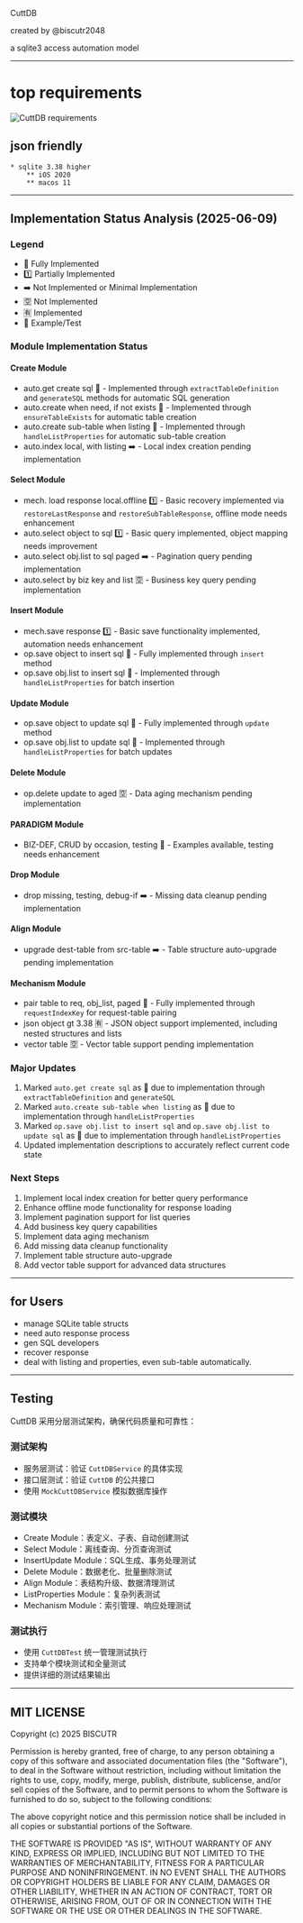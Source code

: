 
CuttDB

created by @biscutr2048

a sqlite3 access automation model

---

# top requirements
![CuttDB requirements](cuttdb_feature_0607.png)

## json friendly
    * sqlite 3.38 higher
        ** iOS 2020
        ** macos 11


---

## Implementation Status Analysis (2025-06-09)

### Legend
- 💯 Fully Implemented
- 1️⃣ Partially Implemented
- ➡️ Not Implemented or Minimal Implementation
- 🈳 Not Implemented
- 🈶 Implemented
- 🌰 Example/Test

### Module Implementation Status

#### Create Module
- auto.get create sql 💯 - Implemented through `extractTableDefinition` and `generateSQL` methods for automatic SQL generation
- auto.create when need, if not exists 💯 - Implemented through `ensureTableExists` for automatic table creation
- auto.create sub-table when listing 💯 - Implemented through `handleListProperties` for automatic sub-table creation
- auto.index local, with listing ➡️ - Local index creation pending implementation

#### Select Module
- mech. load response local.offline 1️⃣ - Basic recovery implemented via `restoreLastResponse` and `restoreSubTableResponse`, offline mode needs enhancement
- auto.select object to sql 1️⃣ - Basic query implemented, object mapping needs improvement
- auto.select obj.list to sql paged ➡️ - Pagination query pending implementation
- auto.select by biz key and list 🈳 - Business key query pending implementation

#### Insert Module
- mech.save response 1️⃣ - Basic save functionality implemented, automation needs enhancement
- op.save object to insert sql 💯 - Fully implemented through `insert` method
- op.save obj.list to insert sql 💯 - Implemented through `handleListProperties` for batch insertion

#### Update Module
- op.save object to update sql 💯 - Fully implemented through `update` method
- op.save obj.list to update sql 💯 - Implemented through `handleListProperties` for batch updates

#### Delete Module
- op.delete update to aged 🈳 - Data aging mechanism pending implementation

#### PARADIGM Module
- BIZ-DEF, CRUD by occasion, testing 🌰 - Examples available, testing needs enhancement

#### Drop Module
- drop missing, testing, debug-if ➡️ - Missing data cleanup pending implementation

#### Align Module
- upgrade dest-table from src-table ➡️ - Table structure auto-upgrade pending implementation

#### Mechanism Module
- pair table to req, obj_list, paged 💯 - Fully implemented through `requestIndexKey` for request-table pairing
- json object gt 3.38 🈶 - JSON object support implemented, including nested structures and lists
- vector table 🈳 - Vector table support pending implementation

### Major Updates
1. Marked `auto.get create sql` as 💯 due to implementation through `extractTableDefinition` and `generateSQL`
2. Marked `auto.create sub-table when listing` as 💯 due to implementation through `handleListProperties`
3. Marked `op.save obj.list to insert sql` and `op.save obj.list to update sql` as 💯 due to implementation through `handleListProperties`
4. Updated implementation descriptions to accurately reflect current code state

### Next Steps
1. Implement local index creation for better query performance
2. Enhance offline mode functionality for response loading
3. Implement pagination support for list queries
4. Add business key query capabilities
5. Implement data aging mechanism
6. Add missing data cleanup functionality
7. Implement table structure auto-upgrade
8. Add vector table support for advanced data structures


---


## for Users

- manage SQLite table structs
- need auto response process
- gen SQL developers
- recover response
- deal with listing and properties, even sub-table automatically.

---

## Testing
CuttDB 采用分层测试架构，确保代码质量和可靠性：

### 测试架构
- 服务层测试：验证 `CuttDBService` 的具体实现
- 接口层测试：验证 `CuttDB` 的公共接口
- 使用 `MockCuttDBService` 模拟数据库操作

### 测试模块
- Create Module：表定义、子表、自动创建测试
- Select Module：离线查询、分页查询测试
- InsertUpdate Module：SQL生成、事务处理测试
- Delete Module：数据老化、批量删除测试
- Align Module：表结构升级、数据清理测试
- ListProperties Module：复杂列表测试
- Mechanism Module：索引管理、响应处理测试

### 测试执行
- 使用 `CuttDBTest` 统一管理测试执行
- 支持单个模块测试和全量测试
- 提供详细的测试结果输出


---


## MIT LICENSE

Copyright (c) 2025 BISCUTR

Permission is hereby granted, free of charge, to any person obtaining a copy of this software and associated documentation files (the "Software"), to deal in the Software without restriction, including without limitation the rights to use, copy, modify, merge, publish, distribute, sublicense, and/or sell copies of the Software, and to permit persons to whom the Software is furnished to do so, subject to the following conditions:

The above copyright notice and this permission notice shall be included in all copies or substantial portions of the Software.

THE SOFTWARE IS PROVIDED "AS IS", WITHOUT WARRANTY OF ANY KIND, EXPRESS OR IMPLIED, INCLUDING BUT NOT LIMITED TO THE WARRANTIES OF MERCHANTABILITY, FITNESS FOR A PARTICULAR PURPOSE AND NONINFRINGEMENT. IN NO EVENT SHALL THE AUTHORS OR COPYRIGHT HOLDERS BE LIABLE FOR ANY CLAIM, DAMAGES OR OTHER LIABILITY, WHETHER IN AN ACTION OF CONTRACT, TORT OR OTHERWISE, ARISING FROM, OUT OF OR IN CONNECTION WITH THE SOFTWARE OR THE USE OR OTHER DEALINGS IN THE SOFTWARE. 
